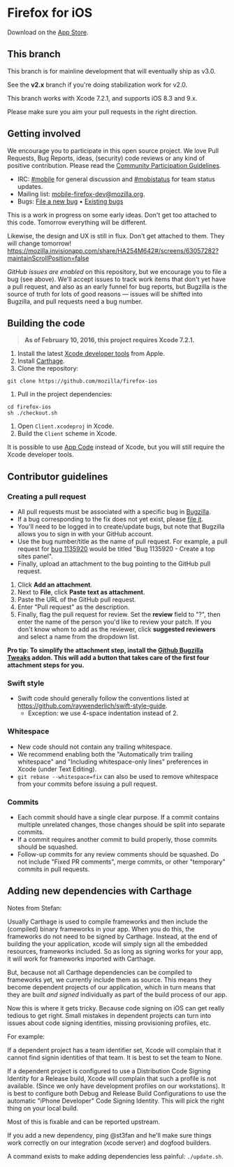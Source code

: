 Firefox for iOS
===============

Download on the [App Store](https://itunes.apple.com/app/firefox-web-browser/id989804926).

This branch
-----------

This branch is for mainline development that will eventually ship as v3.0.

See the __v2.x__ branch if you're doing stabilization work for v2.0.

This branch works with Xcode 7.2.1, and supports iOS 8.3 and 9.x.

Please make sure you aim your pull requests in the right direction.

Getting involved
----------------

We encourage you to participate in this open source project. We love Pull Requests, Bug Reports, ideas, (security) code reviews or any kind of positive contribution. Please read the [Community Participation Guidelines](https://www.mozilla.org/en-US/about/governance/policies/participation/).

* IRC:            [#mobile](https://wiki.mozilla.org/IRC) for general discussion and [#mobistatus](https://wiki.mozilla.org/IRC) for team status updates.
* Mailing list:   [mobile-firefox-dev@mozilla.org](https://mail.mozilla.org/listinfo/mobile-firefox-dev).
* Bugs:           [File a new bug](https://bugzilla.mozilla.org/enter_bug.cgi?bug_file_loc=http%3A%2F%2F&bug_ignored=0&op_sys=iOS%20&product=Firefox%20for%20iOS&rep_platform=All) • [Existing bugs](https://bugzilla.mozilla.org/describecomponents.cgi?product=Firefox%20for%20iOS)

This is a work in progress on some early ideas.  Don't get too attached to this code. Tomorrow everything will be different.

Likewise, the design and UX is still in flux. Don't get attached to them. They will change tomorrow!
https://mozilla.invisionapp.com/share/HA254M642#/screens/63057282?maintainScrollPosition=false

*GitHub issues are enabled* on this repository, but we encourage you to file a bug (see above). We'll accept issues to track work items that don't yet have a pull request, and also as an early funnel for bug reports, but Bugzilla is the source of truth for lots of good reasons — issues will be shifted into Bugzilla, and pull requests need a bug number.

Building the code
-----------------

> __As of February 10, 2016, this project requires Xcode 7.2.1.__

1. Install the latest [Xcode developer tools](https://developer.apple.com/xcode/downloads/) from Apple.
1. Install [Carthage](https://github.com/Carthage/Carthage#installing-carthage).
1. Clone the repository:

  ```shell
  git clone https://github.com/mozilla/firefox-ios
  ```

1. Pull in the project dependencies:

  ```shell
  cd firefox-ios
  sh ./checkout.sh
  ```

1. Open `Client.xcodeproj` in Xcode.
1. Build the `Client` scheme in Xcode.

It is possible to use [App Code](https://www.jetbrains.com/objc/download/) instead of Xcode, but you will still require the Xcode developer tools.

## Contributor guidelines

### Creating a pull request
* All pull requests must be associated with a specific bug in [Bugzilla](https://bugzilla.mozilla.org/).
 * If a bug corresponding to the fix does not yet exist, please [file it](https://bugzilla.mozilla.org/enter_bug.cgi?op_sys=iOS&product=Firefox%20for%20iOS&rep_platform=All).
 * You'll need to be logged in to create/update bugs, but note that Bugzilla allows you to sign in with your GitHub account.
* Use the bug number/title as the name of pull request. For example, a pull request for [bug 1135920](https://bugzilla.mozilla.org/show_bug.cgi?id=1135920) would be titled "Bug 1135920 - Create a top sites panel".
* Finally, upload an attachment to the bug pointing to the GitHub pull request.
 1. Click <b>Add an attachment</b>.
 2. Next to <b>File</b>, click <b>Paste text as attachment</b>.
 3. Paste the URL of the GitHub pull request.
 4. Enter "Pull request" as the description.
 5. Finally, flag the pull request for review. Set the <b>review</b> field to "?", then enter the name of the person you'd like to review your patch. If you don't know whom to add as the reviewer, click <b>suggested reviewers</b> and select a name from the dropdown list.

<b>Pro tip: To simplify the attachment step, install the [Github Bugzilla Tweaks](https://github.com/autonome/Github-Bugzilla-Tweaks) addon. This will add a button that takes care of the first four attachment steps for you.</b>

### Swift style
* Swift code should generally follow the conventions listed at https://github.com/raywenderlich/swift-style-guide.
  * Exception: we use 4-space indentation instead of 2.

### Whitespace
* New code should not contain any trailing whitespace.
* We recommend enabling both the "Automatically trim trailing whitespace" and "Including whitespace-only lines" preferences in Xcode (under Text Editing).
* <code>git rebase --whitespace=fix</code> can also be used to remove whitespace from your commits before issuing a pull request.

### Commits
* Each commit should have a single clear purpose. If a commit contains multiple unrelated changes, those changes should be split into separate commits.
* If a commit requires another commit to build properly, those commits should be squashed.
* Follow-up commits for any review comments should be squashed. Do not include "Fixed PR comments", merge commits, or other "temporary" commits in pull requests.

Adding new dependencies with Carthage
-------------------------------------

Notes from Stefan:

Usually Carthage is used to compile frameworks and then include the (compiled) binary frameworks in your app. When you do this, the frameworks do not need to be signed by Carthage. Instead, at the end of building the your application, xcode will simply sign all the embedded resources, frameworks included. So as long as signing works for your app, it will work for frameworks imported with Carthage.

But, because not all Carthage dependencies can be compiled to frameworks yet, we currently include them as source. This means they become dependent projects of our application, which in turn means that they are built *and signed* individually as part of the build process of our app.

Now this is where it gets tricky. Because code signing on iOS can get really tedious to get right. Small mistakes in dependent projects can turn into issues about code signing identities, missing provisioning profiles, etc.

For example:

If a dependent project has a team identifier set, Xcode will complain that it cannot find signin identities of that team. It is best to set the team to None.

If a dependent project is configured to use a Distribution Code Signing Identity for a Release build, Xcode will complain that such a profile is not available. (Since we only have development profiles on our workstations). It is best to configure both Debug and Release Build Configurations to use the automatic "iPhone Developer" Code Signing Identity. This will pick the right thing on your local build.

Most of this is fixable and can be reported upstream.

If you add a new dependency, ping @st3fan and he'll make sure things work correctly on our integration (xcode server) and dogfood builders.

A command exists to make adding dependencies less painful: `./update.sh`.
